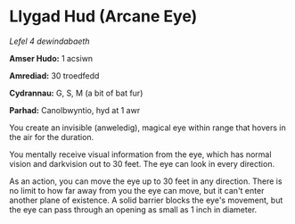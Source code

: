 # Llygad Hud (Arcane Eye)

*Lefel 4 dewindabaeth*

**Amser Hudo:** 1 acsiwn

**Amrediad:** 30 troedfedd

**Cydrannau:** G, S, M (a bit of bat fur)

**Parhad:** Canolbwyntio, hyd at 1 awr

You create an invisible (anweledig), magical eye within range that hovers in the air for the duration.

You mentally receive visual information from the eye, which has normal vision and darkvision out to 30 feet. The eye can look in every direction.

As an action, you can move the eye up to 30 feet in any direction. There is no limit to how far away from you the eye can move, but it can't enter another plane of existence. A solid barrier blocks the eye's movement, but the eye can pass through an opening as small as 1 inch in diameter.